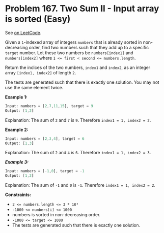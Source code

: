 Problem 167. Two Sum II - Input array is sorted (Easy)
======================================================

See [on LeetCode](https://leetcode.com/problems/two-sum-ii-input-array-is-sorted/).

Given a `1`-indexed array of integers `numbers` that is already sorted in non-decreasing order, find two numbers such that they add up to a specific `target` number. Let these two numbers be `numbers[index1]` and `numbers[index2]` where `1 <= first < second <= numbers.length`.

Return the indices of the two numbers, `index1` and `index2`, as an integer array `[index1, index2]` of length `2`.

The tests are generated such that there is exactly one solution. You may not use the same element twice.

**Example 1:**

```Rust
Input: numbers = [2,7,11,15], target = 9
Output: [1,2]
```

Explanation: The sum of `2` and `7` is `9`. Therefore `index1 = 1, index2 = 2`.

**Example 2:**

```Rust
Input: numbers = [2,3,4], target = 6
Output: [1,3]
```

Explanation: The sum of `2` and `4` is `6`. Therefore `index1 = 1, index2 = 3`.

***Example 3:***

```Rust
Input: numbers = [-1,0], target = -1
Output: [1,2]
```

Explanation: The sum of `-1` and `0` is `-1`. Therefore `index1 = 1, index2 = 2`.

**Constraints:**

* `2 <= numbers.length <= 3 * 10⁴`
* `-1000 <= numbers[i] <= 1000`
* numbers is sorted in non-decreasing order.
* `-1000 <= target <= 1000`
* The tests are generated such that there is exactly one solution.
